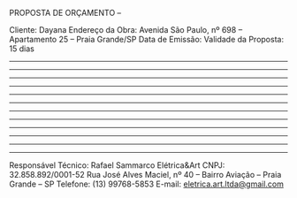 
PROPOSTA DE ORÇAMENTO – 

Cliente: Dayana
Endereço da Obra: Avenida São Paulo, nº 698 – Apartamento 25 – Praia Grande/SP
Data de Emissão: 
Validade da Proposta: 15 dias


---








---











---











---











---









---




























---











---


---






---









---






---

Responsável Técnico: Rafael Sammarco
Elétrica&Art
CNPJ: 32.858.892/0001-52
Rua José Alves Maciel, nº 40 – Bairro Aviação – Praia Grande – SP
Telefone: (13) 99768-5853
E-mail: eletrica.art.ltda@gmail.com
